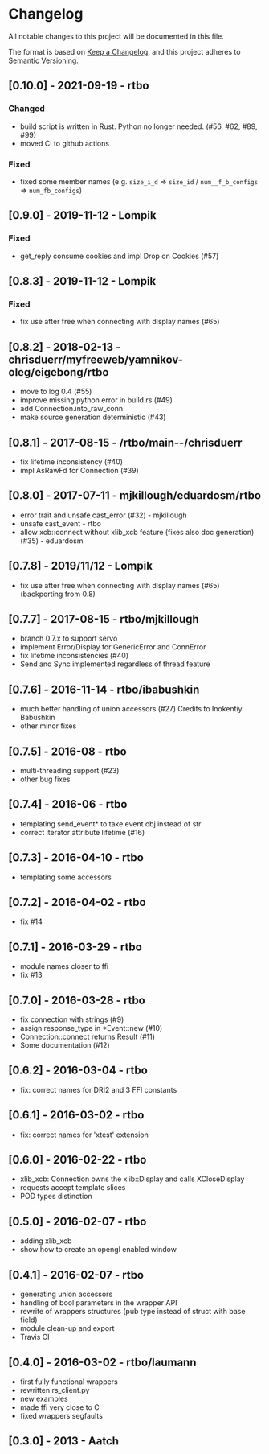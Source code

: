 # Changelog
All notable changes to this project will be documented in this file.

The format is based on [Keep a Changelog](https://keepachangelog.com/en/1.0.0/),
and this project adheres to [Semantic Versioning](https://semver.org/spec/v2.0.0.html).

## [0.10.0] - 2021-09-19 - rtbo
### Changed
- build script is written in Rust. Python no longer needed. (#56, #62, #89, #99)
- moved CI to github actions
### Fixed
- fixed some member names (e.g. `size_i_d` => `size_id` / `num__f_b_configs` => `num_fb_configs`)

## [0.9.0] - 2019-11-12 - Lompik
### Fixed
- get_reply consume cookies and impl Drop on Cookies (#57)

## [0.8.3] - 2019-11-12 - Lompik
### Fixed
- fix use after free when connecting with display names (#65)

## [0.8.2] - 2018-02-13 - chrisduerr/myfreeweb/yamnikov-oleg/eigebong/rtbo
- move to log 0.4 (#55)
- improve missing python error in build.rs (#49)
- add Connection.into_raw_conn
- make source generation deterministic (#43)

## [0.8.1] - 2017-08-15 - /rtbo/main--/chrisduerr
- fix lifetime inconsistency (#40)
- impl AsRawFd for Connection (#39)

## [0.8.0] - 2017-07-11 - mjkillough/eduardosm/rtbo
- error trait and unsafe cast_error (#32) - mjkillough
- unsafe cast_event - rtbo
- allow xcb::connect without xlib_xcb feature
(fixes also doc generation) (#35) - eduardosm

## [0.7.8] - 2019/11/12 - Lompik
- fix use after free when connecting with display names (#65) (backporting from 0.8)

 ## [0.7.7] - 2017-08-15 - rtbo/mjkillough
- branch 0.7.x to support servo
- implement Error/Display for GenericError and ConnError
- fix lifetime inconsistencies (#40)
- Send and Sync implemented regardless of thread feature

## [0.7.6] - 2016-11-14 - rtbo/ibabushkin
- much better handling of union accessors (#27) Credits to Inokentiy Babushkin
- other minor fixes

## [0.7.5] - 2016-08 - rtbo
- multi-threading support (#23)
- other bug fixes

## [0.7.4] - 2016-06 - rtbo
- templating send_event* to take event obj instead of str
- correct iterator attribute lifetime (#16)

## [0.7.3] - 2016-04-10 - rtbo
- templating some accessors

## [0.7.2] - 2016-04-02 - rtbo
- fix #14

## [0.7.1] - 2016-03-29 - rtbo
- module names closer to ffi
- fix #13

## [0.7.0] - 2016-03-28 - rtbo
- fix connection with strings (#9)
- assign response_type in *Event::new (#10)
- Connection::connect returns Result (#11)
- Some documentation (#12)

## [0.6.2] - 2016-03-04 - rtbo
- fix: correct names for DRI2 and 3 FFI constants

## [0.6.1] - 2016-03-02 - rtbo
- fix: correct names for 'xtest' extension

## [0.6.0] - 2016-02-22 - rtbo
- xlib_xcb: Connection owns the xlib::Display and calls XCloseDisplay
- requests accept template slices
- POD types distinction

## [0.5.0] - 2016-02-07 - rtbo
- adding xlib_xcb
- show how to create an opengl enabled window

## [0.4.1] - 2016-02-07 - rtbo
- generating union accessors
- handling of bool parameters in the wrapper API
- rewrite of wrappers structures (pub type instead of struct with base field)
- module clean-up and export
- Travis CI

## [0.4.0] - 2016-03-02 - rtbo/laumann
- first fully functional wrappers
- rewritten rs_client.py
- new examples
- made ffi very close to C
- fixed wrappers segfaults

 ## [0.3.0] - 2013 - Aatch
